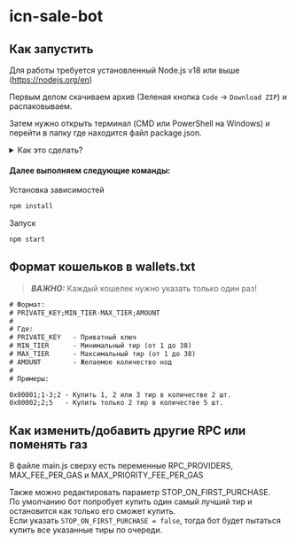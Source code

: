 # icn-sale-bot

## Как запустить
Для работы требуется установленный Node.js v18 или выше (https://nodejs.org/en)

Первым делом скачиваем архив (Зеленая кнопка `Code` -> `Download ZIP`) и распаковываем.

Затем нужно открыть терминал (CMD или PowerShell на Windows) и перейти в папку где находится файл package.json.
<details>
  <summary>Как это сделать?</summary>

  В проводнике копируем путь к папке и вставляем в терминале:
  ```bash
  cd путь_к_папке
  ```
</details>

#### Далее выполняем следующие команды:

Установка зависимостей
```bash
npm install
```

Запуск
```bash
npm start
```

## Формат кошельков в wallets.txt
> **_ВАЖНО:_** Каждый кошелек нужно указать только один раз!

```txt
# Формат:
# PRIVATE_KEY;MIN_TIER-MAX_TIER;AMOUNT
#
# Где:
# PRIVATE_KEY   - Приватный ключ
# MIN_TIER      - Минимальный тир (от 1 до 38)
# MAX_TIER      - Максимальный тир (от 1 до 38)
# AMOUNT        - Желаемое количество нод
#
# Примеры:

0x00001;1-3;2 - Купить 1, 2 или 3 тир в количестве 2 шт.
0x00002;2;5   - Купить только 2 тир в количестве 5 шт.
```

## Как изменить/добавить другие RPC или поменять газ
В файле main.js сверху есть переменные RPC_PROVIDERS, MAX_FEE_PER_GAS и MAX_PRIORITY_FEE_PER_GAS

Также можно редактировать параметр STOP_ON_FIRST_PURCHASE.\
По умолчанию бот попробует купить один самый лучший тир и остановится как только его сможет купить.\
Если указать `STOP_ON_FIRST_PURCHASE = false`, тогда бот будет пытаться купить все указанные тиры по очереди.
